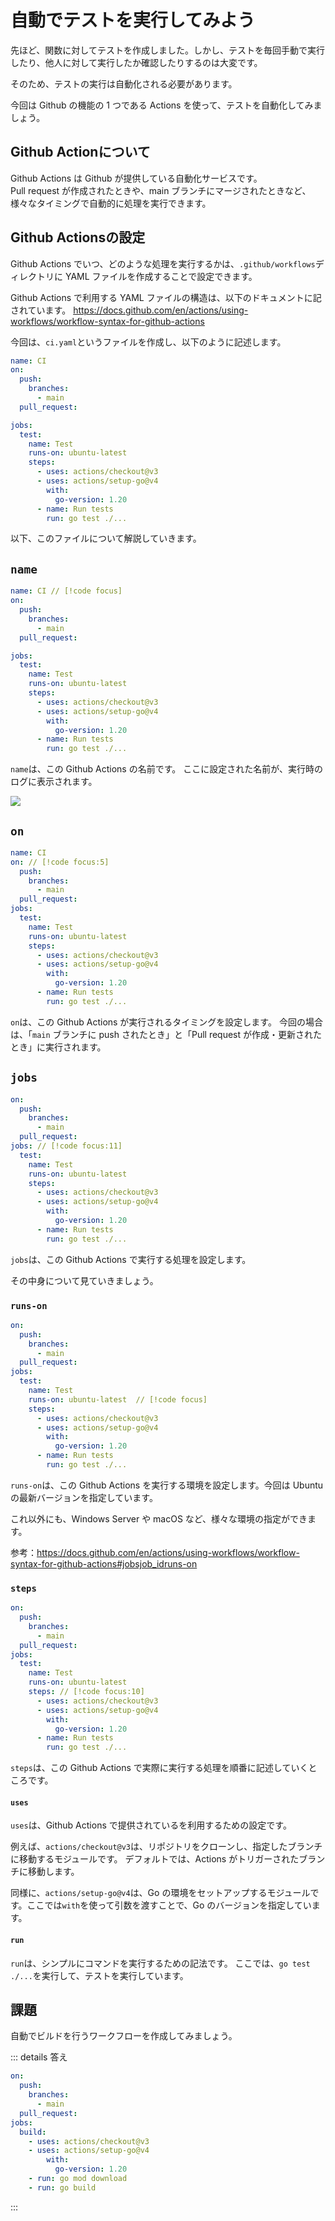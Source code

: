 # 自動でテストを実行してみよう

先ほど、関数に対してテストを作成しました。しかし、テストを毎回手動で実行したり、他人に対して実行したか確認したりするのは大変です。

そのため、テストの実行は自動化される必要があります。

今回は Github の機能の 1 つである Actions を使って、テストを自動化してみましょう。

## Github Actionについて

Github Actions は Github が提供している自動化サービスです。  
Pull request が作成されたときや、main ブランチにマージされたときなど、様々なタイミングで自動的に処理を実行できます。

## Github Actionsの設定

Github Actions でいつ、どのような処理を実行するかは、`.github/workflows`ディレクトリに YAML ファイルを作成することで設定できます。

Github Actions で利用する YAML ファイルの構造は、以下のドキュメントに記されています。
https://docs.github.com/en/actions/using-workflows/workflow-syntax-for-github-actions

今回は、`ci.yaml`というファイルを作成し、以下のように記述します。

```yaml
name: CI
on: 
  push: 
    branches:
      - main
  pull_request:

jobs:
  test:
    name: Test
    runs-on: ubuntu-latest
    steps:
      - uses: actions/checkout@v3
      - uses: actions/setup-go@v4
        with:
          go-version: 1.20
      - name: Run tests
        run: go test ./...
```

以下、このファイルについて解説していきます。

## `name`

```yaml
name: CI // [!code focus]
on: 
  push: 
    branches:
      - main
  pull_request:

jobs:
  test:
    name: Test
    runs-on: ubuntu-latest
    steps:
      - uses: actions/checkout@v3
      - uses: actions/setup-go@v4
        with:
          go-version: 1.20
      - name: Run tests
        run: go test ./...
```

`name`は、この Github Actions の名前です。
ここに設定された名前が、実行時のログに表示されます。

![](./images/ci.png)

## `on`

```yaml
name: CI
on: // [!code focus:5]
  push: 
    branches:
      - main
  pull_request:
jobs:
  test:
    name: Test
    runs-on: ubuntu-latest
    steps:
      - uses: actions/checkout@v3
      - uses: actions/setup-go@v4
        with:
          go-version: 1.20
      - name: Run tests
        run: go test ./...
```

`on`は、この Github Actions が実行されるタイミングを設定します。
今回の場合は、「`main` ブランチに push されたとき」と「Pull request が作成・更新されたとき」に実行されます。

## `jobs`

```yaml
on:
  push: 
    branches:
      - main
  pull_request:
jobs: // [!code focus:11]
  test:
    name: Test
    runs-on: ubuntu-latest
    steps:
      - uses: actions/checkout@v3
      - uses: actions/setup-go@v4
        with:
          go-version: 1.20
      - name: Run tests
        run: go test ./...
```

`jobs`は、この Github Actions で実行する処理を設定します。

その中身について見ていきましょう。

### `runs-on`

```yaml
on:
  push: 
    branches:
      - main
  pull_request:
jobs:
  test:
    name: Test
    runs-on: ubuntu-latest  // [!code focus]
    steps:
      - uses: actions/checkout@v3
      - uses: actions/setup-go@v4
        with:
          go-version: 1.20
      - name: Run tests
        run: go test ./...
```

`runs-on`は、この Github Actions を実行する環境を設定します。今回は Ubuntu の最新バージョンを指定しています。

これ以外にも、Windows Server や macOS など、様々な環境の指定ができます。

参考：https://docs.github.com/en/actions/using-workflows/workflow-syntax-for-github-actions#jobsjob_idruns-on


### `steps`

```yaml
on:
  push: 
    branches:
      - main
  pull_request:
jobs:
  test:
    name: Test
    runs-on: ubuntu-latest
    steps: // [!code focus:10]
      - uses: actions/checkout@v3
      - uses: actions/setup-go@v4
        with:
          go-version: 1.20
      - name: Run tests
        run: go test ./...
```

`steps`は、この Github Actions で実際に実行する処理を順番に記述していくところです。

#### `uses`

`uses`は、Github Actions で提供されているを利用するための設定です。

例えば、`actions/checkout@v3`は、リポジトリをクローンし、指定したブランチに移動するモジュールです。
デフォルトでは、Actions がトリガーされたブランチに移動します。

同様に、`actions/setup-go@v4`は、Go の環境をセットアップするモジュールです。ここでは`with`を使って引数を渡すことで、Go のバージョンを指定しています。

#### `run`

`run`は、シンプルにコマンドを実行するための記法です。
ここでは、`go test ./...`を実行して、テストを実行しています。


## 課題
自動でビルドを行うワークフローを作成してみましょう。

::: details 答え
```yaml
on:
  push: 
    branches:
      - main
  pull_request:
jobs:
  build:
    - uses: actions/checkout@v3
    - uses: actions/setup-go@v4
        with:
          go-version: 1.20
    - run: go mod download
    - run: go build
```
:::

